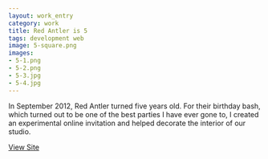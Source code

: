 ```yaml
---              
layout: work_entry
category: work
title: Red Antler is 5
tags: development web
image: 5-square.png
images:
- 5-1.png
- 5-2.png
- 5-3.jpg
- 5-4.jpg
---
```

In September 2012, Red Antler turned five years old. For their birthday bash, which turned out to be one of the best parties I have ever gone to, I created an experimental online invitation and helped decorate the interior of our studio.

[View Site](http://redantler.com/5years)
